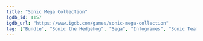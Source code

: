 ```yaml
---
title: "Sonic Mega Collection"
igdb_id: 4157
igdb_url: "https://www.igdb.com/games/sonic-mega-collection"
tag: ["Bundle", "Sonic the Hedgehog", "Sega", "Infogrames", "Sonic Team", "Platform", "Puzzle", "Single player", "Multiplayer", "Split screen", "Third person", "Bird view / Isometric", "Side view", "Action"]
---
```

